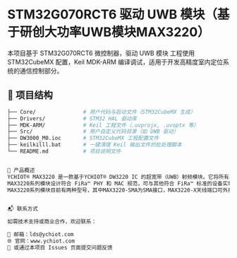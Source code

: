 # STM32G070RCT6 驱动 UWB 模块（基于研创大功率UWB模块MAX3220）

本项目基于 STM32G070RCT6 微控制器，驱动 UWB 模块
工程使用 STM32CubeMX 配置，Keil MDK-ARM 编译调试，适用于开发高精度室内定位系统的通信控制部分。

## 📁 项目结构

```bash
├── Core/               # 用户代码与启动文件（STM32CubeMX 生成）
├── Drivers/            # STM32 HAL 驱动库
├── MDK-ARM/            # Keil 工程文件（.uvprojx, .uvoptx 等）
├── Src/                # 用户自定义代码目录（如 UWB 驱动）
├── DW3000_M0.ioc       # STM32CubeMX 工程配置文件
├── keilkilll.bat       # 一键清理 Keil 输出文件的批处理脚本
└── README.md           # 项目说明文件


📁 产品概述
YCHIOT® MAX3220 是一款基于YCHIOT® DW3220 IC 的超宽带（UWB）射频模块。它将所有射频电路、前端放大器、电源管理和时钟电路集成在一个模块中，极大简化了用户的设计时间与成本。本模块可用于基于双向测距(TOF)或TDOA定位系统，其定位误差小于10cm，并支持高达6.8 Mbps的数据传输速率。
MAX3220系列模块设计符合 FiRa™ PHY 和 MAC 规范，可与其他符合 FiRa™ 标准的设备实现相互通信。
MAX3220系列模块目前有两种型号，其中MAX3220-SMA为SMA接口，MAX3220-X天线端口可外接引出。


📬 联系方式

如需技术支持或商业合作，欢迎联系：

📧 邮箱：lds@ychiot.com
🌐 官网：www.ychiot.com
💬 或通过本项目 Issues 页面提交问题反馈
